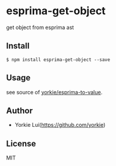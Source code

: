 # esprima-get-object

get object from esprima ast

## Install 

```
$ npm install esprima-get-object --save
```

## Usage

see source of [yorkie/esprima-to-value](https://github.com/yorkie/esprima-to-value).

## Author

- Yorkie Lui(https://github.com/yorkie)

## License

MIT
